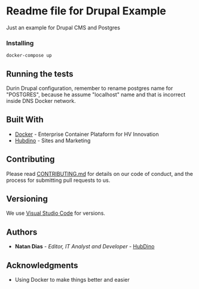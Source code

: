 # Readme file for Drupal Example

Just an example for Drupal CMS and Postgres

### Installing

```
docker-compose up
```

## Running the tests

Durin Drupal configuration, remember to rename postgres name for "POSTGRES", because he assume "localhost" name and that is incorrect inside DNS Docker network.

## Built With

* [Docker](https://docker.com) - Enterprise Container Plataform for HV Innovation
* [Hubdino](http://Hubdino.me) - Sites and Marketing

## Contributing

Please read [CONTRIBUTING.md](https://github.com/natandino/docker/blob/master/CONTIBUTING.md) for details on our code of conduct, and the process for submitting pull requests to us.

## Versioning

We use [Visual Studio Code](https://code.visualstudio.com) for versions.

## Authors

* **Natan Dias** - *Editor, IT Analyst and Developer* - [HubDino](http://hubdino.me)

## Acknowledgments

* Using Docker to make things better and easier
